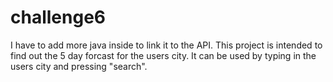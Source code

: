 # challenge6

I have to add more java inside to link it to the API. 
This project is intended to find out the 5 day forcast for the users city. It can be used by typing in the users city and pressing "search".
